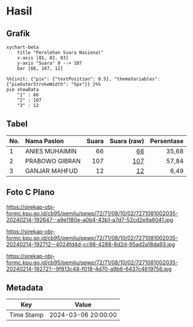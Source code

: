 # Hasil

## Grafik

```mermaid
xychart-beta
    title "Perolehan Suara Nasional"
    x-axis [01, 02, 03]
    y-axis "Suara" 0 --> 107
    bar [66, 107, 12]
```

```mermaid
%%{init: {"pie": {"textPosition": 0.5}, "themeVariables": {"pieOuterStrokeWidth": "5px"}} }%%
pie showData
    "1" : 66
    "2" : 107
    "3" : 12
```

## Tabel

| No. | Nama Paslon    | Suara | Suara (raw) | Persentase |
|:--- |:-------------- | -----:| -----------:| ----------:|
| 1   | ANIES MUHAIMIN | 66    | [66][p-1]   | 35,68      |
| 2   | PRABOWO GIBRAN | 107   | [107][p-2]  | 57,84      |
| 3   | GANJAR MAHFUD  | 12    | [12][p-3]   | 6,49       |


[p-1]: https://github.com/gigit-pemilu/pemilu-2024/blob/main/pilpres/hitung-suara/sub/72-sulawesi-tengah/sub/71-kota-palu/sub/08-mantikulore/sub/1002-tondo/sub/035-tps/sub/paslon-1.txt
[p-2]: https://github.com/gigit-pemilu/pemilu-2024/blob/main/pilpres/hitung-suara/sub/72-sulawesi-tengah/sub/71-kota-palu/sub/08-mantikulore/sub/1002-tondo/sub/035-tps/sub/paslon-2.txt
[p-3]: https://github.com/gigit-pemilu/pemilu-2024/blob/main/pilpres/hitung-suara/sub/72-sulawesi-tengah/sub/71-kota-palu/sub/08-mantikulore/sub/1002-tondo/sub/035-tps/sub/paslon-3.txt

## Foto C Plano

https://sirekap-obj-formc.kpu.go.id/cb95/pemilu/ppwp/72/71/08/10/02/7271081002035-20240214-192647--a9e1180e-a0b4-43b1-a7d7-52cd2e9a6041.jpg

https://sirekap-obj-formc.kpu.go.id/cb95/pemilu/ppwp/72/71/08/10/02/7271081002035-20240214-192712--4024fd4d-cc98-4288-8d2d-95ad2a18da93.jpg

https://sirekap-obj-formc.kpu.go.id/cb95/pemilu/ppwp/72/71/08/10/02/7271081002035-20240214-192721--9f813c48-f018-4d70-a9b6-6437c4619756.jpg


## Metadata

| Key        | Value               |
| ---------- | ------------------- |
| Time Stamp | 2024-03-06 20:00:00 |



